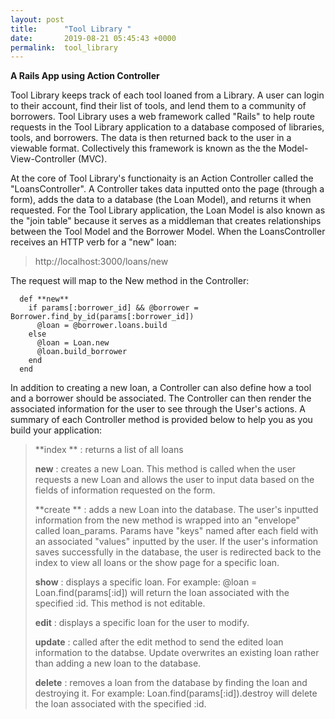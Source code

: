```yaml
---
layout: post
title:      "Tool Library "
date:       2019-08-21 05:45:43 +0000
permalink:  tool_library
---
```


**A Rails App using Action Controller**

Tool Library keeps track of each tool loaned from a Library. A user can login to their account, find their list of tools, and lend them to a community of borrowers. Tool Library uses a web framework called "Rails" to help route requests in the Tool Library application to a database composed of libraries, tools, and borrowers. The data is then returned back to the user in a viewable format. Collectively this framework is known as the the Model-View-Controller (MVC). 

At the core of Tool Library's functionaity is an Action Controller called the "LoansController". A Controller takes data inputted onto the page (through a form), adds the data to a database (the Loan Model), and returns it when requested. For the Tool Library application, the Loan Model is also known as the "join table" because it serves as a middleman that creates relationships between the Tool Model and the Borrower Model. When the LoansController receives an HTTP verb for a "new" loan:

>http://localhost:3000/loans/new


The request will map to the New method in the Controller:


```
  def **new**
    if params[:borrower_id] && @borrower = Borrower.find_by_id(params[:borrower_id])
      @loan = @borrower.loans.build 
    else
      @loan = Loan.new
      @loan.build_borrower 
    end
  end
```


In addition to creating a new loan, a Controller can also define how a tool and a borrower should be associated. The Controller can then render the associated information for the user to see through the User's actions. A summary of each Controller method is provided below to help you as you build your application:

> **index ** : returns a list of all loans  
> 
> **new** : creates a new Loan. This method is called when the user requests a new Loan and allows the user to input data based on the fields of information requested on the form. 
>
> **create ** : adds a new Loan into the database. The user's inputted information from the new method is wrapped into an "envelope" called loan_params. Params have "keys" named after each field with an associated "values" inputted by the user.  If the user's information saves successfully in the database, the user is redirected back to the index to view all loans or the show page for a specific loan.  
>
> **show** : displays a specific loan. For example: @loan = Loan.find(params[:id]) will return the loan associated with the specified :id. This method is not editable. 
> 
> **edit** : displays a specific loan for the user to modify. 
> 
> **update** : called after the edit method to send the edited loan information to the databse.  Update overwrites an existing loan rather than adding a new loan to the database. 
> 
> **delete** : removes a loan from the database by finding the loan and destroying it. For example: Loan.find(params[:id]).destroy will delete the loan associated with the specified :id.  

   
  





